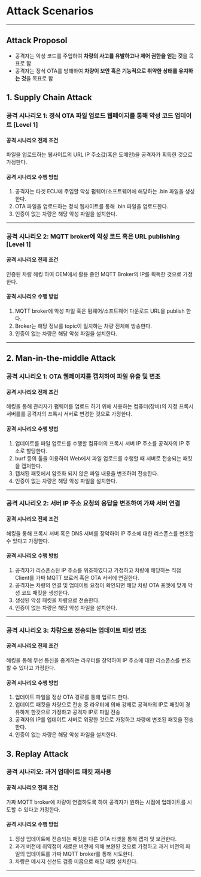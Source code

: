 # Attack Scenarios

---
## Attack Proposol
- 공격자는 악성 코드를 주입하여 **차량의 사고를 유발하고나 제어 권한을 얻는 것**을 목표로 함
- 공격자는 정식 OTA를 방해하여 **차량이 보안 혹은 기능적으로 취약한 상태를 유지하는 것**을 목표로 함

  
## 1. Supply Chain Attack

### 공격 시나리오 1: 정식 OTA 파일 업로드 웹페이지를 통해 악성 코드 업데이트 [Level 1]

#### 공격 시나리오 전제 조건
파일을 업로드하는 웹사이트의 URL IP 주소값(혹은 도메인)을 공격자가 획득한 것으로 가정한다.

#### 공격 시나리오 수행 방법
1. 공격자는 타겟 ECU에 주입할 악성 펌웨어/소프트웨어에 해당하는 .bin 파일을 생성한다.
2. OTA 파일을 업로드하는 정식 웹사이트를 통해 .bin 파일을 업로드한다.
3. 인증이 없는 차량은 해당 악성 파일을 설치한다.
---

### 공격 시나리오 2: MQTT broker에 악성 코드 혹은 URL publishing [Level 1]

#### 공격 시나리오 전제 조건
인증된 차량 해킹 하여 OEM에서 활용 중인 MQTT Broker의 IP를 획득한 것으로 가정한다.

#### 공격 시나리오 수행 방법
1. MQTT broker에 악성 파일 혹은 펌웨어/소프트웨어 다운로드 URL을 publish 한다.
2. Broker는 해당 정보를 topic이 일치하는 차량 전체에 방송한다.
3. 인증이 없는 차량은 해당 악성 파일을 설치한다.
---

## 2. Man-in-the-middle Attack

### 공격 시나리오 1: OTA 웹페이지를 캡처하여 파일 유출 및 변조

#### 공격 시나리오 전제 조건
해킹을 통해 관리자가 펌웨어를 업로드 하기 위해 사용하는 컴퓨터(장비)의 지정 프록시 서버를를 공격자의 프록시 서버로 변경한 것으로 가정한다.

#### 공격 시나리오 수행 방법
1. 업데이트를 파일 업로드를 수행할 컴퓨터의 프록시 서버 IP 주소를 공격자의 IP 주소로 할당한다. 
2. burf 등의 툴을 이용하여 Web에서 파일 업로드를 수행할 때 서버로 전송되는 패킷을 캡처한다.
3. 캡처된 패킷에서 암호화 되지 않은 파일 내용을 변조하여 전송한다.
4. 인증이 없는 차량은 해당 악성 파일을 설치한다.
---

### 공격 시나리오 2: 서버 IP 주소 요청의 응답을 변조하여 가짜 서버 연결 

#### 공격 시나리오 전제 조건
해킹을 통해 프록시 서버 혹은 DNS 서버를 장악하여 IP 주소에 대한 리스폰스를 변조할 수 있다고 가정한다.

#### 공격 시나리오 수행 방법
1. 공격자가 리스폰스된 IP 주소를 위조하였다고 가정하고 차량에 해당하는 직접 Client를 가짜 MQTT 브로커 혹은 OTA 서버에 연결한다.
2. 공격자는 차량의 연결 및 업데이트 요청이 확인되면 해당 차량 OTA 포멧에 맞게 악성 코드 패킷을 생성한다.
3. 생성된 악성 패킷을 차량으로 전송한다.
4. 인증이 없는 차량은 해당 악성 파일을 설치한다.

---
### 공격 시나리오 3: 차량으로 전송되는 업데이트 패킷 변조

#### 공격 시나리오 전제 조건
해킹을 통해 무선 통신을 중계하는 라우터를 장악하여 IP 주소에 대한 리스폰스를 변조할 수 있다고 가정한다.

#### 공격 시나리오 수행 방법
1. 업데이트 파일을 정상 OTA 경로를 통해 업로드 한다.
2. 업데이트 패킷을 차량으로 전송 중 라우터에 의해 강제로 공격자의 IP로 패킷이 경유하게 한것으로 가정하고 공격자 IP로 파일 전송
3. 공격자의 IP를 업데이트 서버로 위장한 것으로 가정하고 차량에 변조된 패킷을 전송한다.
4. 인증이 없는 차량은 해당 악성 파일을 설치한다.

## 3. Replay Attack

### 공격 시나리오: 과거 업데이트 패킷 재사용

#### 공격 시나리오 전제 조건
가짜 MQTT broker에 차량이 연결하도록 하여 공격자가 원하는 시점에 업데이트를 시도할 수 있다고 가정한다.

#### 공격 시나리오 수행 방법
1. 정상 업데이트에 전송되는 패킷을 다른 OTA 타겟을 통해 캡처 및 보관한다.
2. 과거 버전에 취약점이 새로운 버전에 의해 보완된 것으로 가정하고 과거 버전의 파일의 업데이트를 가짜 MQTT broker를 통해 시도한다.
3. 차량은 메시지 신선도 검증 미흡으로 해당 패킷 설치한다.
---
